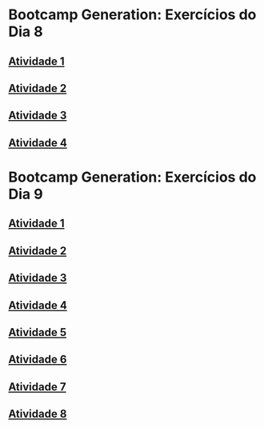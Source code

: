 # Bootcamp Generation: Exercícios do Dia 8

## [Atividade 1](https://github.com/juliobelli/Generation-Bootcamp_Exercicio-Dia8/blob/main/AtividadesDia8/Exe1.java)

## [Atividade 2](https://github.com/juliobelli/Generation-Bootcamp_Exercicio-Dia8/blob/main/AtividadesDia8/Exe2.java) 

## [Atividade 3](https://github.com/juliobelli/Generation-Bootcamp_Exercicio-Dia8/blob/main/AtividadesDia8/Exe3.java)

## [Atividade 4](https://github.com/juliobelli/Generation-Bootcamp_Exercicio-Dia8/blob/main/AtividadesDia8/Exe4.java)

# Bootcamp Generation: Exercícios do Dia 9

## [Atividade 1](https://github.com/juliobelli/Generation-Java-Bootcamp/blob/main/AtividadesDia9/Exe1.java)

## [Atividade 2](https://github.com/juliobelli/Generation-Java-Bootcamp/blob/main/AtividadesDia9/Exe2.java) 

## [Atividade 3](https://github.com/juliobelli/Generation-Java-Bootcamp/blob/main/AtividadesDia9/Exe3.java)

## [Atividade 4](https://github.com/juliobelli/Generation-Java-Bootcamp/blob/main/AtividadesDia9/Exe4.java)

## [Atividade 5](https://github.com/juliobelli/Generation-Java-Bootcamp/blob/main/AtividadesDia9/Exe5.java)

## [Atividade 6](https://github.com/juliobelli/Generation-Java-Bootcamp/blob/main/AtividadesDia9/Exe6.java)

## [Atividade 7](https://github.com/juliobelli/Generation-Java-Bootcamp/blob/main/AtividadesDia9/Exe7.java)

## [Atividade 8](https://github.com/juliobelli/Generation-Java-Bootcamp/blob/main/AtividadesDia9/Exe8.java)

